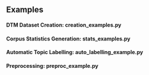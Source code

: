 ## Examples

#### DTM Dataset Creation: creation_examples.py

#### Corpus Statistics Generation: stats_examples.py

#### Automatic Topic Labelling: auto_labelling_example.py

#### Preprocessing: preproc_example.py
